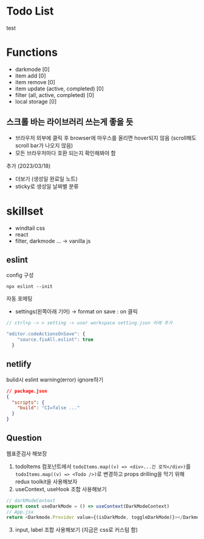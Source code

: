 # Todo List

test

# Functions

- darkmode [0]
- item add [0]
- item remove [0]
- item update (active, completed) [0]
- filter (all, active, completed) [0]
- local storage [0]

## 스크롤 바는 라이브러리 쓰는게 좋을 듯

- 브라우저 외부에 클릭 후 browser에 마우스를 올리면 hover되지 않음 (scroll해도 scroll bar가 나오지 않음)
- 모든 브라우저마다 호환 되는지 확인해봐야 함

추가 (2023/03/18)

- 더보기 (생성일 완료일 노트)
- sticky로 생성일 날짜별 분류

# skillset

- windtail css
- react
- filter, darkmode ... -> vanilla js

## eslint

config 구성

`npx eslint --init`

자동 포메팅

- settings(왼쪽아래 기어) -> format on save : on 클릭

```javascript
// ctrl+p -> > setting -> user workspace setting.json 아래 추가

"editor.codeActionsOnSave": {
    "source.fixAll.eslint": true
  }
```

## netlify

bulid시 eslint warning(error) ignore하기

```json
// package.json
{
  "scripts": {
    "build": "CI=false ..."
  }
}
```

## Question

웹표준검사 해보장

1. todoItems 컴포넌트에서 `todoItems.map((v) => <div>...긴 로직</div>)`를 `todoItems.map((v) => <Todo />)`로 변경하고 props drilling을 막기 위해 redux toolkit을 사용해보자
2. useContext, useHook 조합 사용해보기

```js
// darkModeContext
export const useDarkMode = () => useContext(DarkModeContext)
// App.jsx
return <Darkmode.Provider value={(isDarkMode, toggleDarkMode)}></Darkmode.Provider>
```

3. input, label 조합 사용해보기 (지금은 css로 커스텀 함)
